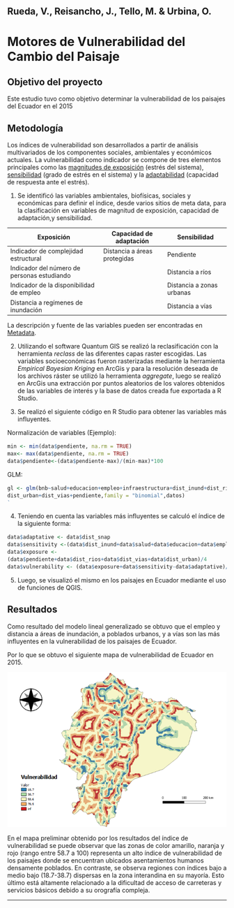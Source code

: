 ## Rueda, V., Reisancho, J., Tello, M. & Urbina, O.
# **Motores de Vulnerabilidad del Cambio del Paisaje**

## Objetivo del proyecto
Este estudio tuvo como objetivo determinar la vulnerabilidad de los paisajes del Ecuador en el 2015
## Metodología

Los índices de vulnerabilidad son desarrollados a partir de análisis multivariados de los componentes sociales, ambientales y económicos actuales. La vulnerabilidad como indicador se compone de tres elementos principales como las <u>magnitudes de exposición</u> (estrés del sistema), <u>sensibilidad</u> (grado de estrés en el sistema) y la <u>adaptabilidad</u> (capacidad de respuesta ante el estrés).

1. Se identificó las variables ambientales, biofísicas, sociales y económicas para definir el índice, desde varios sitios de meta data, para la clasificación en variables de magnitud de exposición, capacidad de adaptación,y sensibilidad.

| Exposición                                  | Capacidad de adaptación      | Sensibilidad              |
| ------------------------------------------- | ---------------------------- | ------------------------- |
| Indicador de complejidad estructural        | Distancia a áreas protegidas | Pendiente                 |
| Indicador del número de personas estudiando |                              | Distancia a ríos          |
| Indicador de la disponibilidad de empleo    |                              | Distancia a zonas urbanas |
| Distancia a regímenes de inundación         |                              | Distancia a vías          |



La descripción y fuente de las variables pueden ser encontradas en [Metadata][].

2. Utilizando el software Quantum GIS se realizó la reclasificación con la herramienta *reclass* de las diferentes capas raster escogidas. Las variables socioeconómicas fueron rasterizadas mediante la herramienta *Empirical Bayesian Kriging* en ArcGis y para la resolución deseada de los archivos ráster se utilizó la herramienta *aggregate*, luego se realizó en ArcGis una extracción por puntos aleatorios de los valores obtenidos de las variables de interés y la base de datos creada fue exportada a R Studio.


3. Se realizó el siguiente código en R Studio para obtener las variables más
   influyentes.

Normalización de variables (Ejemplo):

```R
min <- min(data$pendiente, na.rm = TRUE) 
max<- max(data$pendiente, na.rm = TRUE)
data$pendiente<-(data$pendiente-max)/(min-max)*100
```

GLM:

```R
gl <- glm(bnb~salud+educacion+empleo+infraestructura+dist_inund+dist_rios+dist_snap+
dist_urban+dist_vias+pendiente,family = "binomial",datos)
`
```

4. Teniendo en cuenta las variables más influyentes se calculó el índice de la siguiente forma:

```R
data$adaptative <- data$dist_snap
data$sensitivity <-(data$dist_inund+data$salud+data$educacion+data$empleo+data$infraestructura)/5
data$exposure <-
(data$pendiente+data$dist_rios+data$dist_vias+data$dist_urban)/4
data$vulnerability <- (data$exposure+data$sensitivity-data$adaptative)/3
```

5. Luego, se visualizó el mismo en los paisajes en Ecuador mediante el uso de
   funciones de QGIS.

## Resultados
Como resultado del modelo lineal generalizado se obtuvo que el empleo y distancia a áreas de inundación, a poblados urbanos, y a vías son las más influyentes en la vulnerabilidad de los paisajes de Ecuador.

Por lo que se obtuvo el siguiente mapa de vulnerabilidad de Ecuador en 2015.

![](https://github.com/OmayraU/Vulnerabilidad-del-Paisaje/blob/master/Vulnerability_map.png)

En el mapa preliminar obtenido por los resultados del índice de vulnerabilidad se puede observar que las zonas de color amarillo, naranja y rojo (rango entre 58.7 a 100)  representa un alto índice de vulnerabilidad de los paisajes donde se encuentran ubicados asentamientos humanos densamente poblados. En contraste, se observa regiones con índices bajo a medio bajo (18.7-38.7) dispersas en la zona interandina en su mayoría. Esto último está altamente relacionado a la dificultad de acceso de carreteras y servicios básicos debido a su orografía compleja. 

------



[Metadata]: https://github.com/OmayraU/Vulnerabilidad-del-Paisaje/blob/master/Metadatos%20descripci%C3%B3n.xlsx